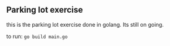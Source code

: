 ## Parking lot exercise 
this is the parking lot exercise done in golang. Its still on going.

to run: `go build main.go`



